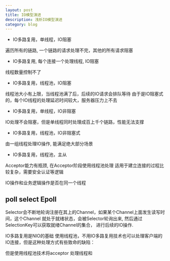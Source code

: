 ```yaml
---
layout: post
title: IO模型演进
description: 浅析IO模型演进
category: blog
---
```


- IO多路复用，单线程，IO阻塞

遍历所有的链路, 一个链路的请求处理不完，其他的所有请求阻塞

- IO多路复用, 每个连接一个处理线程, IO阻塞

线程数量控制不了

- IO多路复用，线程池，IO阻塞

线程池大小有上限，当线程池满了后，后续的IO请求会排队等待
由于是IO阻塞式的，每个IO线程的处理延迟时间较大，服务器压力上不去

- IO多路复用，单线程，IO非阻塞

IO处理不会阻塞，但是单线程同时处理成百上千个链路，性能无法支撑

- IO多路复用，线程池，IO非阻塞式

由一组线程处理IO操作, 能满足绝大部分场景

- IO多路复用，线程池，主从

Acceptor能力有瓶颈, 在Acceptor阶段使用线程池处理
适用于建立连接的过程比较复杂，需要安全认证等逻辑

IO操作和业务逻辑操作是否在同一个线程

## poll select Epoll

Selector会不断地轮询注册在其上的Channel，如果某个Channel上面发生读写时间，这个Channel
就处于就绪状态，会被Selector轮询出来, 然后通过SelectionKey可以获取就绪Channel的集合，
进行后续的IO操作.

IO多路复用是NIO的基础
使用线程池，不用IO多路复用技术也可以处理客户端的IO连接，但是这种处理方式有些致命的缺陷：

但是使用线程池技术将acceptor
处理线程和

